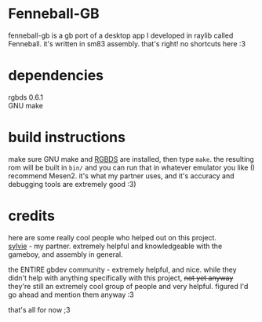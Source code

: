 # Fenneball-GB
fenneball-gb is a gb port of a desktop app I developed in raylib called Fenneball. it's written in sm83 assembly. that's right! no shortcuts here :3
<br>
# dependencies
rgbds 0.6.1<br>
GNU make<br>

# build instructions
make sure GNU make and [RGBDS](https://rgbds.gbdev.io) are installed, then type `make`. the resulting rom will be built in `bin/` and you can run that in whatever emulator you like (I recommend Mesen2. it's what my partner uses, and it's accuracy and debugging tools are extremely good :3)


# credits
here are some really cool people who helped out on this project.<br>
[sylvie](https://zlago.github.io) - my partner. extremely helpful and knowledgeable with the gameboy, and assembly in general.<br>

the ENTIRE gbdev community - extremely helpful, and nice. while they didn't help with anything specifically with this project, ~~not yet anyway~~ they're still an extremely cool group of people and very helpful. figured I'd go ahead and mention them anyway :3


that's all for now ;3